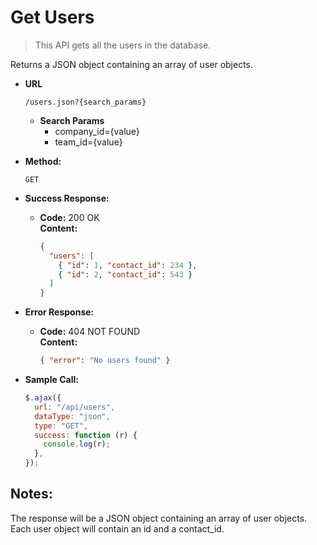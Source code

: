 # Get Users

> This API gets all the users in the database.

Returns a JSON object containing an array of user objects.

- **URL**

  `/users.json?{search_params}`

  - **Search Params**
    - company_id={value}
    - team_id={value}

- **Method:**

  `GET`

- **Success Response:**

  - **Code:** 200 OK <br />
    **Content:**
    ```json
    {
      "users": [
        { "id": 1, "contact_id": 234 },
        { "id": 2, "contact_id": 543 }
      ]
    }
    ```

- **Error Response:**

  - **Code:** 404 NOT FOUND <br />
    **Content:**
    ```json
    { "error": "No users found" }
    ```

- **Sample Call:**

  ```javascript
  $.ajax({
    url: "/api/users",
    dataType: "json",
    type: "GET",
    success: function (r) {
      console.log(r);
    },
  });
  ```

## Notes:

The response will be a JSON object containing an array of user objects. Each user object will contain an id and a contact_id.
